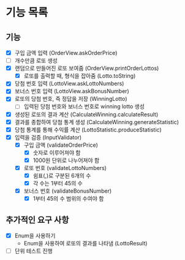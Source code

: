 # 기능 목록

## 기능
- [x] 구입 금액 입력 (OrderView.askOrderPrice)
- [ ] 개수만큼 로또 생성
- [x] 랜덤으로 만들어진 로또 보여줌 (OrderView.printOrderLottos)
  - [x] 로또를 출력할 때, 형식을 잡아줌 (Lotto.toString)
- [x] 당첨 번호 입력 (LottoView.askLottoNumbers)
- [x] 보너스 번호 입력 (LottoView.askBonusNumber)
- [x] 로또의 당첨 번호, 즉 정답을 저장 (WinningLotto)
  - [ ] 입력된 당첨 번호와 보너스 번호로 winning lotto 생성
- [x] 생성된 로또의 결과 계산 (CalculateWinning.calculateResult)
- [x] 결과를 종합하여 당첨 통계 생성 (CalculateWinning.generateStatistic)
- [x] 당첨 통계를 통해 수익률 계산 (LottoStatistic.produceStatistic)
- [x] 입력을 검증 (InputValidator)
  - [x] 구입 금액 (validateOrderPrice)
    - [x] 숫자로 이루어져야 함
    - [x] 1000원 단위로 나누어져야 함
  - [x] 로또 번호 (validateLottoNumbers)
    - [x] 쉼표(,)로 구분된 6개의 수
    - [x] 각 수는 1부터 45의 수
  - [x] 보너스 번호 (validateBonusNumber)
    - [x] 1부터 45의 수 범위의 수여야 함

## 추가적인 요구 사항
- [x] Enum을 사용하기
  - Enum을 사용하여 로또의 결과를 나타냄 (LottoResult)
- [ ] 단위 테스트 진행